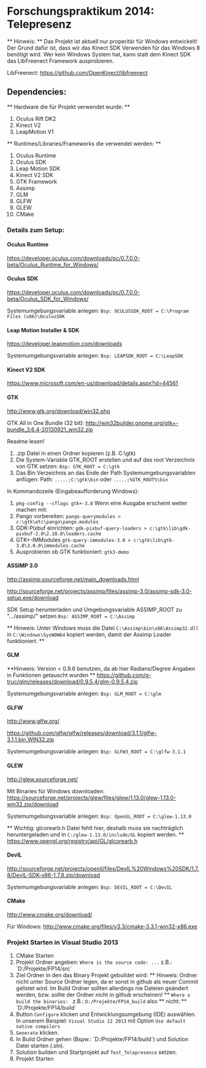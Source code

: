 # Forschungspraktikum 2014: Telepresenz

** Hinweis: **
Das Projekt ist aktuell nur properitär für Windows entwickelt!
Der Grund dafür ist, dass wir das Kinect SDK Verwenden für das Windows 8 benötigt wird.
Wer kein Windows System hat, kann statt dem Kinect SDK das LibFreenect Framework ausprobieren.

LibFreenect: https://github.com/OpenKinect/libfreenect

## Dependencies:

** Hardware die für Projekt verwendet wurde: **
1. Oculus Rift DK2
2. Kinect V2
3. LeapMotion V1

** Runtimes/Libraries/Frameworks die verwendet werden: **
1. Oculus Runtime
2. Oculus SDK
3. Leap Motion SDK
4. Kinect V2 SDK
5. GTK Framework
6. Assimp
7. GLM
8. GLFW
9. GLEW
7. CMake

### Details zum Setup:

#### Oculus Runtime
https://developer.oculus.com/downloads/pc/0.7.0.0-beta/Oculus_Runtime_for_Windows/

#### Oculus SDK
https://developer.oculus.com/downloads/pc/0.7.0.0-beta/Oculus_SDK_for_Windows/

Systemumgebungsvariable anlegen:
`Bsp: OCULUSSDK_ROOT = C:\Program Files (x86)\OculusSDK`

#### Leap Motion Installer & SDK
https://developer.leapmotion.com/downloads

Systemumgebungsvariable anlegen:
`Bsp: LEAPSDK_ROOT = C:\LeapSDK`

#### Kinect V2 SDK
https://www.microsoft.com/en-us/download/details.aspx?id=44561

#### GTK
http://www.gtk.org/download/win32.php

GTK All in One Bundle (32 bit):
http://win32builder.gnome.org/gtk+-bundle_3.6.4-20130921_win32.zip

Readme lesen!

1. .zip Datei in einen Ordner kopieren (z.B. C:\gtk)
2. Die System-Variable GTK_ROOT erstellen und auf das root Verzeichnis
von GTK setzen:
`Bsp: GTK_ROOT = C:\gtk`
3. Das Bin Verzeichnis an das Ende der Path Systemumgebungsvariablen anfügen:
Path: `.....;C:\gtk\bin` oder `.....;%GTK_ROOT%\bin`

In Kommandozeile (Eingabeaufforderung Windows):
1. `pkg-config --cflags gtk+-3.0`
Wenn eine Ausgabe erscheint weiter machen mit:
2. Pango vorbereiten:
`pango-querymodules > c:\gtk\etc\pango\pango.modules`
3. GDK-Pixbuf einrichten:
`gdk-pixbuf-query-loaders > c:\gtk\lib\gdk-pixbuf-2.0\2.10.0\loaders.cache`
4. GTK+-IMModules
`gtk-query-immodules-3.0 > c:\gtk\lib\gtk-3.0\3.0.0\immodules.cache`
5. Ausprobieren ob GTK funktioniert:
`gtk3-demo`


#### ASSIMP 3.0
http://assimp.sourceforge.net/main_downloads.html

http://sourceforge.net/projects/assimp/files/assimp-3.0/assimp-sdk-3.0-setup.exe/download

SDK Setup herunterladen und Umgebungsvariable ASSIMP_ROOT zu ".../assimp/" setzen
`Bsp: ASSIMP_ROOT = C:\Assimp`

** Hinweis: Unter Windows muss die Datei `C:\Assimp\bin\x86\Assimp32.dll` in  `C:\Windows\SysWOW64` kopiert werden, damit der Assimp Loader funktioniert. **

#### GLM
**Hinweis: Version < 0.9.6 benutzen, da ab hier Radians/Degree Angaben in Funktionen getauscht wurden **
https://github.com/g-truc/glm/releases/download/0.9.5.4/glm-0.9.5.4.zip

Systemumgebungsvariable anlegen:
`Bsp: GLM_ROOT = C:\glm`

#### GLFW
http://www.glfw.org/

https://github.com/glfw/glfw/releases/download/3.1.1/glfw-3.1.1.bin.WIN32.zip

Systemumgebungsvariable anlegen:
`Bsp: GLFW3_ROOT = C:\glfw-3.1.1`

#### GLEW
http://glew.sourceforge.net/

Mit Binaries für Windows downloaden:
https://sourceforge.net/projects/glew/files/glew/1.13.0/glew-1.13.0-win32.zip/download

Systemumgebungsvariable anlegen:
`Bsp: OpenGL_ROOT = C:\glew-1.13.0`

** Wichtig: glcorearb.h Datei fehlt hier, deshalb muss sie nachträglich heruntergeladen und in `C:/glew-1.13.0/include/GL` kopiert werden. **
https://www.opengl.org/registry/api/GL/glcorearb.h

#### DevIL
http://sourceforge.net/projects/openil/files/DevIL%20Windows%20SDK/1.7.8/DevIL-SDK-x86-1.7.8.zip/download

Systemumgebungsvariable anlegen:
`Bsp: DEVIL_ROOT = C:\DevIL`

#### CMake
http://www.cmake.org/download/

Für Windows:
http://www.cmake.org/files/v3.3/cmake-3.3.1-win32-x86.exe

### Projekt Starten in Visual Studio 2013
1. CMake Starten
2. Projekt Ordner angeben:
`Where is the source code: ...` z.B.: `D:/Projekte/FP14/src´
3. Ziel Ordner in den das Binary Projekt gebuildet wird:
** Hinweis: Ordner nicht unter Source Ordner legen, da er sonst in github als neuer Commit gelistet wird. Im Build Ordner sollten allerdings nie Dateien geändert werden, bzw. sollte der Ordner nicht in github erscheinen! **
`Where o build the binaries: ` z.B.: `D:/Projekte/FP14_build` also ** nicht: ** `D:/Projekte/FP14/build´
4. Button `Configure` klicken und Entwicklungsumgebung (IDE) auswählen. In unserem Beispiel: `Visual Studio 12 2013` mit Option `Use default native compilers`
5. `Generate` klicken.
6. In Build Ordner gehen (Bspw.: `D:/Projekte/FP14/build´) und Solution Datei starten (.sln).
7. Solution builden und Startprojekt auf `Test_Telepresence` setzen.
8. Projekt Starten

